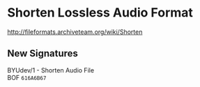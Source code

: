 # Shorten Lossless Audio Format
http://fileformats.archiveteam.org/wiki/Shorten

## New Signatures

BYUdev/1 - Shorten Audio File \
BOF  ```616A6B67```


